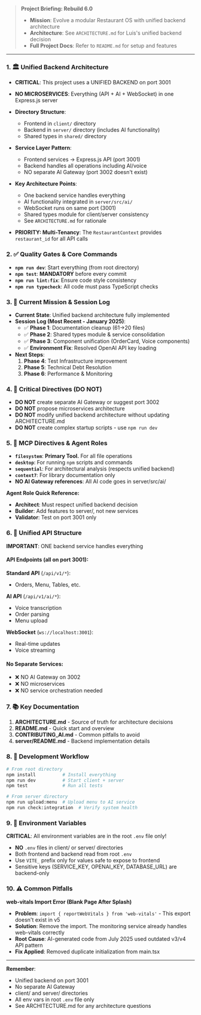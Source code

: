 > **Project Briefing: Rebuild 6.0**
> - **Mission**: Evolve a modular Restaurant OS with unified backend architecture
> - **Architecture**: See `ARCHITECTURE.md` for Luis's unified backend decision
> - **Full Project Docs**: Refer to `README.md` for setup and features

---

### **1. 🏛️ Unified Backend Architecture**

- **CRITICAL**: This project uses a UNIFIED BACKEND on port 3001
- **NO MICROSERVICES**: Everything (API + AI + WebSocket) in one Express.js server
- **Directory Structure**: 
  - Frontend in `client/` directory
  - Backend in `server/` directory (includes AI functionality)
  - Shared types in `shared/` directory
- **Service Layer Pattern**: 
  - Frontend services → Express.js API (port 3001)
  - Backend handles all operations including AI/voice
  - NO separate AI Gateway (port 3002 doesn't exist)

- **Key Architecture Points**:
  - One backend service handles everything
  - AI functionality integrated in `server/src/ai/`
  - WebSocket runs on same port (3001)
  - Shared types module for client/server consistency
  - See `ARCHITECTURE.md` for rationale

- **PRIORITY: Multi-Tenancy**: The `RestaurantContext` provides `restaurant_id` for all API calls

### **2. ✅ Quality Gates & Core Commands**

- **`npm run dev`**: Start everything (from root directory)
- **`npm test`**: **MANDATORY** before every commit
- **`npm run lint:fix`**: Ensure code style consistency
- **`npm run typecheck`**: All code must pass TypeScript checks

### **3. 🎯 Current Mission & Session Log**

- **Current State**: Unified backend architecture fully implemented
- **Session Log (Most Recent - January 2025)**:
    - ✅ **Phase 1**: Documentation cleanup (61→20 files)
    - ✅ **Phase 2**: Shared types module & service consolidation
    - ✅ **Phase 3**: Component unification (OrderCard, Voice components)
    - ✅ **Environment Fix**: Resolved OpenAI API key loading
- **Next Steps**:
    1. **Phase 4**: Test Infrastructure improvement
    2. **Phase 5**: Technical Debt Resolution  
    3. **Phase 6**: Performance & Monitoring

### **4. 🚨 Critical Directives (DO NOT)**

- **DO NOT** create separate AI Gateway or suggest port 3002
- **DO NOT** propose microservices architecture
- **DO NOT** modify unified backend architecture without updating ARCHITECTURE.md
- **DO NOT** create complex startup scripts - use `npm run dev`

### **5. 🧠 MCP Directives & Agent Roles**

- **`filesystem`**: **Primary Tool.** For all file operations
- **`desktop`**: For running `npm` scripts and commands
- **`sequential`**: For architectural analysis (respects unified backend)
- **`context7`**: For library documentation only
- **NO AI Gateway references**: All AI code goes in server/src/ai/

**Agent Role Quick Reference:**
- **Architect**: Must respect unified backend decision
- **Builder**: Add features to server/, not new services
- **Validator**: Test on port 3001 only

### **6. 🔗 Unified API Structure**

**IMPORTANT**: ONE backend service handles everything

#### API Endpoints (all on port 3001):

**Standard API** (`/api/v1/*`):
- Orders, Menu, Tables, etc.

**AI API** (`/api/v1/ai/*`):
- Voice transcription
- Order parsing
- Menu upload

**WebSocket** (`ws://localhost:3001`):
- Real-time updates
- Voice streaming

#### No Separate Services:
- ❌ NO AI Gateway on 3002
- ❌ NO microservices
- ❌ NO service orchestration needed

### **7. 📚 Key Documentation**

1. **ARCHITECTURE.md** - Source of truth for architecture decisions
2. **README.md** - Quick start and overview
3. **CONTRIBUTING_AI.md** - Common pitfalls to avoid
4. **server/README.md** - Backend implementation details

### **8. 🔧 Development Workflow**

```bash
# From root directory
npm install          # Install everything
npm run dev          # Start client + server
npm test             # Run all tests

# From server directory
npm run upload:menu  # Upload menu to AI service
npm run check:integration  # Verify system health
```

### **9. 🔑 Environment Variables**

**CRITICAL**: All environment variables are in the root `.env` file only!
- **NO** `.env` files in client/ or server/ directories
- Both frontend and backend read from root `.env`
- Use `VITE_` prefix only for values safe to expose to frontend
- Sensitive keys (SERVICE_KEY, OPENAI_KEY, DATABASE_URL) are backend-only

### **10. ⚠️ Common Pitfalls**

**web-vitals Import Error (Blank Page After Splash)**
- **Problem**: `import { reportWebVitals } from 'web-vitals'` - This export doesn't exist in v5
- **Solution**: Remove the import. The monitoring service already handles web-vitals correctly
- **Root Cause**: AI-generated code from July 2025 used outdated v3/v4 API pattern
- **Fix Applied**: Removed duplicate initialization from main.tsx

---

**Remember**: 
- Unified backend on port 3001
- No separate AI Gateway
- client/ and server/ directories
- All env vars in root `.env` file only
- See ARCHITECTURE.md for any architecture questions